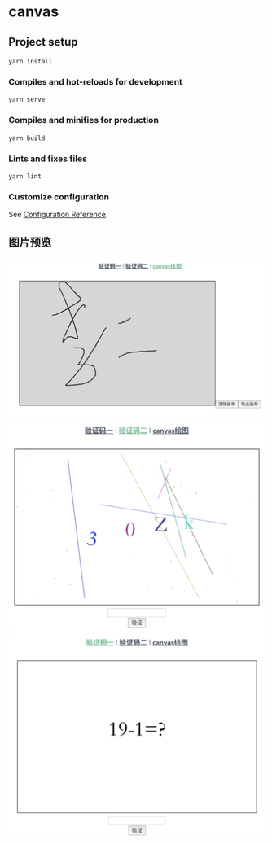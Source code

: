 <!--
 * @Date: 2020-03-01 10:44:25
 * @LastEditors  : Lee
 * @LastEditTime : 2020-03-05 21:15:55
 -->
# canvas

## Project setup
```
yarn install
```

### Compiles and hot-reloads for development
```
yarn serve
```

### Compiles and minifies for production
```
yarn build
```

### Lints and fixes files
```
yarn lint
```

### Customize configuration
See [Configuration Reference](https://cli.vuejs.org/config/).

## 图片预览
![avatar](./src/assets/1.jpg)
![avatar](./src/assets/2.jpg)
![avatar](./src/assets/3.jpg)

